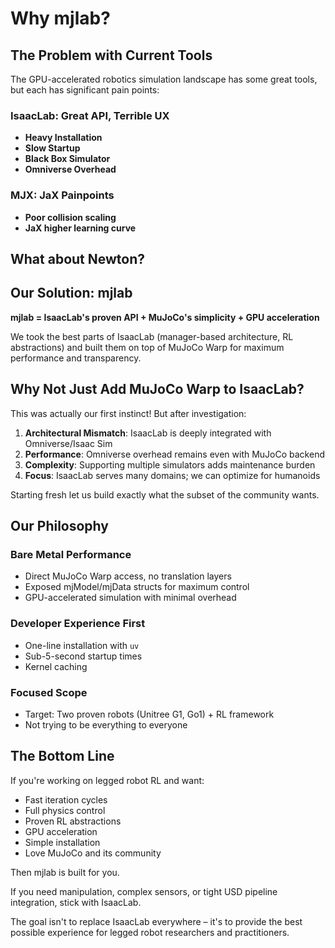 # Why mjlab?

## The Problem with Current Tools

The GPU-accelerated robotics simulation landscape has some great tools, but each has significant pain points:

### IsaacLab: Great API, Terrible UX
- **Heavy Installation**
- **Slow Startup**
- **Black Box Simulator**
- **Omniverse Overhead**

### MJX: JaX Painpoints
- **Poor collision scaling**
- **JaX higher learning curve**

## What about Newton?

## Our Solution: mjlab

**mjlab = IsaacLab's proven API + MuJoCo's simplicity + GPU acceleration**

We took the best parts of IsaacLab (manager-based architecture, RL abstractions) and built them on top of MuJoCo Warp for maximum performance and transparency.

## Why Not Just Add MuJoCo Warp to IsaacLab?

This was actually our first instinct! But after investigation:

1. **Architectural Mismatch**: IsaacLab is deeply integrated with Omniverse/Isaac Sim
2. **Performance**: Omniverse overhead remains even with MuJoCo backend
3. **Complexity**: Supporting multiple simulators adds maintenance burden
4. **Focus**: IsaacLab serves many domains; we can optimize for humanoids

Starting fresh let us build exactly what the subset of the community wants.

## Our Philosophy

### Bare Metal Performance
- Direct MuJoCo Warp access, no translation layers
- Exposed mjModel/mjData structs for maximum control
- GPU-accelerated simulation with minimal overhead

### Developer Experience First
- One-line installation with `uv`
- Sub-5-second startup times
- Kernel caching

### Focused Scope
- Target: Two proven robots (Unitree G1, Go1) + RL framework
- Not trying to be everything to everyone

## The Bottom Line

If you're working on legged robot RL and want:
- Fast iteration cycles
- Full physics control
- Proven RL abstractions
- GPU acceleration
- Simple installation
- Love MuJoCo and its community

Then mjlab is built for you.

If you need manipulation, complex sensors, or tight USD pipeline integration, stick with IsaacLab.

The goal isn't to replace IsaacLab everywhere – it's to provide the best possible experience for legged robot researchers and practitioners.
